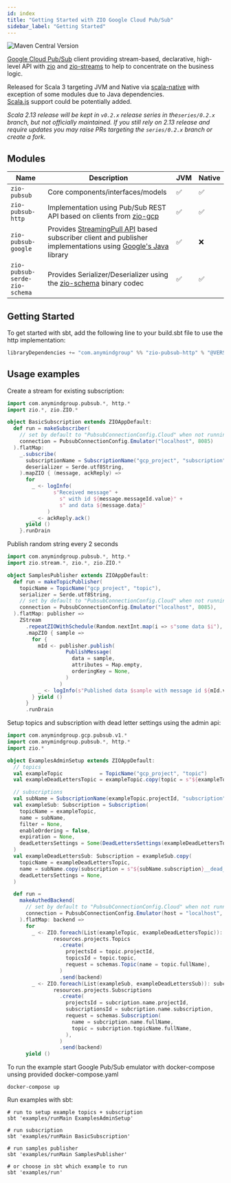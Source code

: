 ```yaml
---
id: index
title: "Getting Started with ZIO Google Cloud Pub/Sub"
sidebar_label: "Getting Started"
---
```


![Maven Central Version](https://img.shields.io/maven-central/v/com.anymindgroup/zio-pubsub_3)

[Google Cloud Pub/Sub](https://cloud.google.com/pubsub) client providing stream-based, declarative, high-level API with [zio](https://zio.dev) and [zio-streams](https://zio.dev/reference/stream) to help to concentrate on the business logic.

Released for Scala 3 targeting JVM and Native via [scala-native](https://scala-native.org) with exception of some modules due to Java dependencies.   
[Scala.js](https://www.scala-js.org) support could be potentially added.  

_Scala 2.13 release will be kept in `v0.2.x` release series in the`series/0.2.x` branch, but not officially maintained. If you still rely on 2.13 release and require updates you may raise PRs targeting the `series/0.2.x` branch or create a fork_.  

## Modules

| Name | Description | JVM | Native |
| ---- | ----------- | --- | ------ |
| `zio-pubsub` | Core components/interfaces/models | ✅ | ✅ |
| `zio-pubsub-http` | Implementation using Pub/Sub REST API based on clients from [zio-gcp](https://github.com/AnyMindGroup/zio-gcp) | ✅ | ✅ |
| `zio-pubsub-google` | Provides [StreamingPull API](https://cloud.google.com/pubsub/docs/pull#streamingpull_api) based subscriber client and publisher implementations using [Google's Java](https://cloud.google.com/java/docs/reference/google-cloud-pubsub/latest/overview) library | ✅ | ❌ |
| `zio-pubsub-serde-zio-schema` | Provides Serializer/Deserializer using the [zio-schema](https://github.com/zio/zio-schema) binary codec | ✅ | ✅ |

## Getting Started

To get started with sbt, add the following line to your build.sbt file to use the http implementation:

```scala
libraryDependencies += "com.anymindgroup" %% "zio-pubsub-http" % "@VERSION@"
```

## Usage examples

Create a stream for existing subscription:

```scala
import com.anymindgroup.pubsub.*, http.*
import zio.*, zio.ZIO.*

object BasicSubscription extends ZIOAppDefault:
  def run = makeSubscriber(
    // set by default to "PubsubConnectionConfig.Cloud" when not running against an emulator
    connection = PubsubConnectionConfig.Emulator("localhost", 8085)
  ).flatMap:
    _.subscribe(
      subscriptionName = SubscriptionName("gcp_project", "subscription"),
      deserializer = Serde.utf8String,
    ).mapZIO { (message, ackReply) =>
      for
        _ <- logInfo(
               s"Received message" +
                 s" with id ${message.messageId.value}" +
                 s" and data ${message.data}"
             )
        _ <- ackReply.ack()
      yield ()
    }.runDrain
```

Publish random string every 2 seconds

```scala
import com.anymindgroup.pubsub.*, http.*
import zio.stream.*, zio.*, zio.ZIO.*

object SamplesPublisher extends ZIOAppDefault:
  def run = makeTopicPublisher(
    topicName = TopicName("gcp_project", "topic"),
    serializer = Serde.utf8String,
    // set by default to "PubsubConnectionConfig.Cloud" when not running against an emulator
    connection = PubsubConnectionConfig.Emulator("localhost", 8085),
  ).flatMap: publisher =>
    ZStream
      .repeatZIOWithSchedule(Random.nextInt.map(i => s"some data $i"), Schedule.fixed(2.seconds))
      .mapZIO { sample =>
        for {
          mId <- publisher.publish(
                   PublishMessage(
                     data = sample,
                     attributes = Map.empty,
                     orderingKey = None,
                   )
                 )
          _ <- logInfo(s"Published data $sample with message id ${mId.value}")
        } yield ()
      }
      .runDrain
```

Setup topics and subscription with dead letter settings using the admin api:

```scala
import com.anymindgroup.gcp.pubsub.v1.*
import com.anymindgroup.pubsub.*, http.*
import zio.*

object ExamplesAdminSetup extends ZIOAppDefault:
  // topics
  val exampleTopic            = TopicName("gcp_project", "topic")
  val exampleDeadLettersTopic = exampleTopic.copy(topic = s"${exampleTopic.topic}__dead_letters")

  // subscriptions
  val subName = SubscriptionName(exampleTopic.projectId, "subscription")
  val exampleSub: Subscription = Subscription(
    topicName = exampleTopic,
    name = subName,
    filter = None,
    enableOrdering = false,
    expiration = None,
    deadLettersSettings = Some(DeadLettersSettings(exampleDeadLettersTopic, 5)),
  )
  val exampleDeadLettersSub: Subscription = exampleSub.copy(
    topicName = exampleDeadLettersTopic,
    name = subName.copy(subscription = s"${subName.subscription}__dead_letters"),
    deadLettersSettings = None,
  )

  def run =
    makeAuthedBackend(
      // set by default to "PubsubConnectionConfig.Cloud" when not running against an emulator
      connection = PubsubConnectionConfig.Emulator(host = "localhost", port = 8085)
    ).flatMap: backend =>
      for
        _ <- ZIO.foreach(List(exampleTopic, exampleDeadLettersTopic)): topic =>
               resources.projects.Topics
                 .create(
                   projectsId = topic.projectId,
                   topicsId = topic.topic,
                   request = schemas.Topic(name = topic.fullName),
                 )
                 .send(backend)
        _ <- ZIO.foreach(List(exampleSub, exampleDeadLettersSub)): subcription =>
               resources.projects.Subscriptions
                 .create(
                   projectsId = subcription.name.projectId,
                   subscriptionsId = subcription.name.subscription,
                   request = schemas.Subscription(
                     name = subcription.name.fullName,
                     topic = subcription.topicName.fullName,
                   ),
                 )
                 .send(backend)
      yield ()
```

To run the example start Google Pub/Sub emulator with docker-compose unsing provided docker-compose.yaml

```shell
docker-compose up
```

Run examples with sbt:

```shell
# run to setup example topics + subscription
sbt 'examples/runMain ExamplesAdminSetup'

# run subscription
sbt 'examples/runMain BasicSubscription'

# run samples publisher
sbt 'examples/runMain SamplesPublisher'

# or choose in sbt which example to run
sbt 'examples/run'
```
